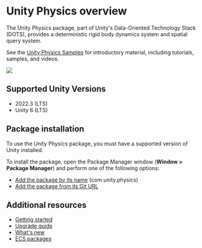 # Unity Physics overview

The Unity Physics package, part of Unity's Data-Oriented Technology Stack (DOTS), provides a deterministic rigid body dynamics system and spatial query system.

See the [Unity Physics Samples](https://github.com/Unity-Technologies/EntityComponentSystemSamples/tree/master/PhysicsSamples) for introductory material, including tutorials, samples, and videos.

![](images/entities-splash-image.png)

## Supported Unity Versions

* 2022.3 (LTS)
* Unity 6 (LTS)

## Package installation

To use the Unity Physics package, you must have a supported version of Unity installed.

To install the package, open the Package Manager window (**Window &gt; Package Manager**) and perform one of the following options:

* [Add the package by its name](xref:upm-ui-quick) (com.unity.physics)
* [Add the package from its Git URL](xref:upm-ui-giturl)

## Additional resources

* [Getting started](getting-started.md)
* [Upgrade guide](upgrade-guide.md)
* [What's new](whats-new.md)
* [ECS packages](ecs-packages.md)
